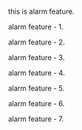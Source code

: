 this is alarm feature.

alarm feature - 1.

alarm feature - 2.

alarm feature - 3.

alarm feature - 4.

alarm feature - 5.

alarm feature - 6.

alarm feature - 7.